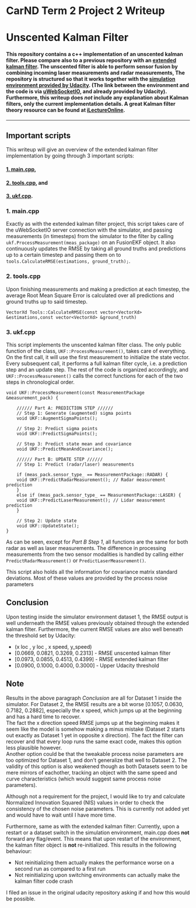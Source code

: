 # **CarND Term 2 Project 2 Writeup** 
# **Unscented Kalman Filter** 

#### This repository contains a c++ implementation of an unscented kalman filter. Please compare also to a previous repository with an [extended kalman filter](https://github.com/Anner-deJong/CarND-Extended-Kalman-Filter-Project/blob/master/writeup.md). The unscented filter is able to perform sensor fusion by combining incoming laser measurements and radar measurements,  The repository is structured so that it works together with the [simulation environment provided by Udacity](https://github.com/udacity/self-driving-car-sim/releases). (The link between the environment and the code is via [uWebSocketIO](https://github.com/uNetworking/uWebSockets), and already provided by Udacity). Furthermore, this writeup does *not* include any explanation about Kalman filters, only the current implementation details. A great Kalman filter theory resource can be found at [iLectureOnline](http://www.ilectureonline.com/lectures/subject/SPECIAL%20TOPICS/26/190).

---

## Important scripts

This writeup will give an overview of the extended kalman filter implementation by going through 3 important scripts:

#### [1. main.cpp](#1.-main.cpp),
#### [2. tools.cpp](#2.-tools.cpp), and
#### [3. ukf.cpp](#3.-ukf.cpp).

### 1. main.cpp

Exactly as with the extended kalman filter project, this script takes care of the uWebSocketIO server connection with the simulator, and passing measurements (in timesteps) from the simulator to the filter by calling `ukf.ProcessMeasurement(meas_package)` on an FusionEKF object. It also continuously updates the RMSE by taking all ground truths and predictions up to a certain timestep and passing them on to `tools.CalculateRMSE(estimations, ground_truth);`.

### 2. tools.cpp

Upon finishing measurements and making a prediction at each timestep, the average Root Mean Square Error is calculated over all predictions and ground truths up to said timestep.

    VectorXd Tools::CalculateRMSE(const vector<VectorXd> &estimations,const vector<VectorXd> &ground_truth)

### 3. ukf.cpp

This script implements the unscented kalman filter class. The only public function of the class, `UKF::ProcessMeasurement()`, takes care of everything. On the first call, it will use the first measurement to initialize the state vector. Every subsequent call, it performs a full kalman filter cycle, i.e. a prediction step and an update step. The rest of the code is organized accordingly, and `UKF::ProcessMeasurement()` calls the correct functions for each of the two steps in chronological order.
    
    void UKF::ProcessMeasurement(const MeasurementPackage &measurement_pack) {
    
        ////// Part A: PREDICTION STEP //////
        // Step 1: Generate (augmented) sigma points
        void UKF::AugmentSigmaPoints();

        // Step 2: Predict sigma points
        void UKF::PredictSigmaPoints();

        // Step 3: Predict state mean and covariance
        void UKF::PredictMeanAndCovariance();

        ////// Part B: UPDATE STEP //////
        // Step 1: Predict (radar/laser) measurements

        if (meas_pack.sensor_type_ == MeasurementPackage::RADAR) {
        void UKF::PredictRadarMeasurement(); // Radar measurement prediction
        }
        else if (meas_pack.sensor_type_ == MeasurementPackage::LASER) {
        void UKF::PredictLaserMeasurement(); // Lidar measurement prediction
        }

        // Step 2: Update state
        void UKF::UpdateState();
    }

As can be seen, except for *Part B Step 1*, all functions are the same for both radar as well as laser measurements. The difference in processing measurements from the two sensor modalities is handled by calling either `PredictRadarMeasurement()` or `PredictLaserMeasurement()`.

This script also holds all the information for covariance matrix standard deviations. Most of these values are provided by the  process noise parameters

## Conclusion

Upon testing inside the simulator environment dataset 1, the RMSE output is well underneath the RMSE values previously obtained through the extended kalman filter. Furthermore, the current RMSE values are also well beneath the threshold set by Udacity:

* (x loc , y loc , x speed, y_speed)
* [0.0669, 0.0821,  0.3269,  0.2313] - RMSE unscented kalman filter
* [0.0973, 0.0855,  0.4513,  0.4399] - RMSE extended kalman filter
* [0.0900, 0.1000,  0.4000,  0.3000] - Upper Udacity threshold


## Note

Results in the above paragraph *Conclusion* are all for Dataset 1 inside the simulator. For Dataset 2, the RMSE results are a bit worse [0.1057, 0.0630, 0.7182, 0.2882], especially the x speed, which jumps up at the beginning and has a hard time to recover. <br>
The fact the x direction speed RMSE jumps up at the beginning makes it seem like the model is somehow making a minus mistake (Dataset 2 starts out exactly as Dataset 1 yet in opposite x direction). The fact the filter can recover and that every loop runs the same exact code, makes this option less plausible however. <br>
Another option could be that the tweakable process noise parameters are too optimized for Dataset 1, and don't generalize that well to Dataset 2. The validity of this option is also weakened though as both Datasets seem to be mere mirrors of eachother, tracking an object with the same speed and curve characteristics (which would suggest same process noise parameters).

Although not a requirement for the project, I would like to try and calculate Normalized Innovation Squared (NIS) values in order to check the consistency of the chosen noise parameters. This is currently not added yet and would have to wait until I have more time.

Furthermore, same as with the extended kalman filter:
Currently, upon a restart or a dataset switch in the simulation environment, main.cpp does **not** forward any flag/event. This means that upon restart of the environment, the kalman filter object is **not** re-initialized. This results in the following behaviour:

* Not reinitializing them actually makes the performance worse on a second run as compared to a first run
* Not reinitializing upon switching environments can actually make the kalman filter code crash

I filed an issue in the original udacity repository asking if and how this would be possible.



